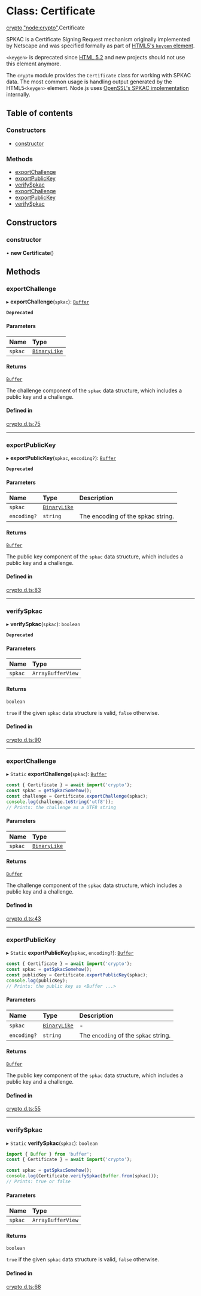 # Class: Certificate

[crypto](../modules/crypto.md).["node:crypto"](../modules/crypto._node_crypto_.md).Certificate

SPKAC is a Certificate Signing Request mechanism originally implemented by
Netscape and was specified formally as part of [HTML5's `keygen` element](https://developer.mozilla.org/en-US/docs/Web/HTML/Element/keygen).

`<keygen>` is deprecated since [HTML 5.2](https://www.w3.org/TR/html52/changes.html#features-removed) and new projects
should not use this element anymore.

The `crypto` module provides the `Certificate` class for working with SPKAC
data. The most common usage is handling output generated by the HTML5`<keygen>` element. Node.js uses [OpenSSL's SPKAC
implementation](https://www.openssl.org/docs/man1.1.0/apps/openssl-spkac.html) internally.

## Table of contents

### Constructors

- [constructor](crypto._node_crypto_.Certificate.md#constructor)

### Methods

- [exportChallenge](crypto._node_crypto_.Certificate.md#exportchallenge)
- [exportPublicKey](crypto._node_crypto_.Certificate.md#exportpublickey)
- [verifySpkac](crypto._node_crypto_.Certificate.md#verifyspkac)
- [exportChallenge](crypto._node_crypto_.Certificate.md#exportchallenge-1)
- [exportPublicKey](crypto._node_crypto_.Certificate.md#exportpublickey-1)
- [verifySpkac](crypto._node_crypto_.Certificate.md#verifyspkac-1)

## Constructors

### constructor

• **new Certificate**()

## Methods

### exportChallenge

▸ **exportChallenge**(`spkac`): [`Buffer`](../modules/buffer._buffer_.md#buffer)

**`Deprecated`**

#### Parameters

| Name | Type |
| :------ | :------ |
| `spkac` | [`BinaryLike`](../modules/crypto._crypto_.md#binarylike) |

#### Returns

[`Buffer`](../modules/buffer._buffer_.md#buffer)

The challenge component of the `spkac` data structure,
which includes a public key and a challenge.

#### Defined in

[crypto.d.ts:75](https://github.com/goodcodedev/bun-types/blob/8bd1b3a/crypto.d.ts#L75)

___

### exportPublicKey

▸ **exportPublicKey**(`spkac`, `encoding?`): [`Buffer`](../modules/buffer._buffer_.md#buffer)

**`Deprecated`**

#### Parameters

| Name | Type | Description |
| :------ | :------ | :------ |
| `spkac` | [`BinaryLike`](../modules/crypto._crypto_.md#binarylike) |  |
| `encoding?` | `string` | The encoding of the spkac string. |

#### Returns

[`Buffer`](../modules/buffer._buffer_.md#buffer)

The public key component of the `spkac` data structure,
which includes a public key and a challenge.

#### Defined in

[crypto.d.ts:83](https://github.com/goodcodedev/bun-types/blob/8bd1b3a/crypto.d.ts#L83)

___

### verifySpkac

▸ **verifySpkac**(`spkac`): `boolean`

**`Deprecated`**

#### Parameters

| Name | Type |
| :------ | :------ |
| `spkac` | `ArrayBufferView` |

#### Returns

`boolean`

`true` if the given `spkac` data structure is valid,
`false` otherwise.

#### Defined in

[crypto.d.ts:90](https://github.com/goodcodedev/bun-types/blob/8bd1b3a/crypto.d.ts#L90)

___

### exportChallenge

▸ `Static` **exportChallenge**(`spkac`): [`Buffer`](../modules/buffer._buffer_.md#buffer)

```js
const { Certificate } = await import('crypto');
const spkac = getSpkacSomehow();
const challenge = Certificate.exportChallenge(spkac);
console.log(challenge.toString('utf8'));
// Prints: the challenge as a UTF8 string
```

#### Parameters

| Name | Type |
| :------ | :------ |
| `spkac` | [`BinaryLike`](../modules/crypto._crypto_.md#binarylike) |

#### Returns

[`Buffer`](../modules/buffer._buffer_.md#buffer)

The challenge component of the `spkac` data structure, which includes a public key and a challenge.

#### Defined in

[crypto.d.ts:43](https://github.com/goodcodedev/bun-types/blob/8bd1b3a/crypto.d.ts#L43)

___

### exportPublicKey

▸ `Static` **exportPublicKey**(`spkac`, `encoding?`): [`Buffer`](../modules/buffer._buffer_.md#buffer)

```js
const { Certificate } = await import('crypto');
const spkac = getSpkacSomehow();
const publicKey = Certificate.exportPublicKey(spkac);
console.log(publicKey);
// Prints: the public key as <Buffer ...>
```

#### Parameters

| Name | Type | Description |
| :------ | :------ | :------ |
| `spkac` | [`BinaryLike`](../modules/crypto._crypto_.md#binarylike) | - |
| `encoding?` | `string` | The `encoding` of the `spkac` string. |

#### Returns

[`Buffer`](../modules/buffer._buffer_.md#buffer)

The public key component of the `spkac` data structure, which includes a public key and a challenge.

#### Defined in

[crypto.d.ts:55](https://github.com/goodcodedev/bun-types/blob/8bd1b3a/crypto.d.ts#L55)

___

### verifySpkac

▸ `Static` **verifySpkac**(`spkac`): `boolean`

```js
import { Buffer } from 'buffer';
const { Certificate } = await import('crypto');

const spkac = getSpkacSomehow();
console.log(Certificate.verifySpkac(Buffer.from(spkac)));
// Prints: true or false
```

#### Parameters

| Name | Type |
| :------ | :------ |
| `spkac` | `ArrayBufferView` |

#### Returns

`boolean`

`true` if the given `spkac` data structure is valid, `false` otherwise.

#### Defined in

[crypto.d.ts:68](https://github.com/goodcodedev/bun-types/blob/8bd1b3a/crypto.d.ts#L68)
